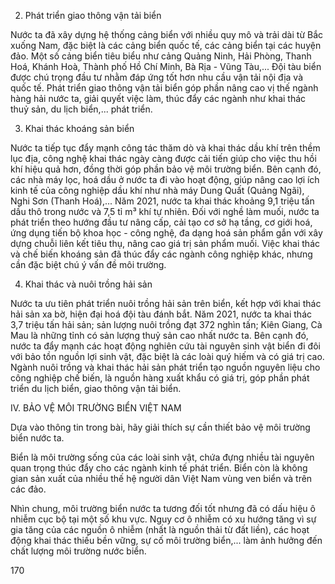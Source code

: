 2. Phát triển giao thông vận tải biển

Nước ta đã xây dựng hệ thống cảng biển với nhiều quy mô và trải dài từ Bắc xuống Nam, đặc biệt là các cảng biển quốc tế, các cảng biển tại các huyện đảo. Một số cảng biển tiêu biểu như cảng Quảng Ninh, Hải Phòng, Thanh Hoá, Khánh Hoà, Thành phố Hồ Chí Minh, Bà Rịa - Vũng Tàu,... Đội tàu biển được chú trọng đầu tư nhằm đáp ứng tốt hơn nhu cầu vận tải nội địa và quốc tế. Phát triển giao thông vận tải biển góp phần nâng cao vị thế ngành hàng hải nước ta, giải quyết việc làm, thúc đẩy các ngành như khai thác thuỷ sản, du lịch biển,... phát triển.

3. Khai thác khoáng sản biển

Nước ta tiếp tục đẩy mạnh công tác thăm dò và khai thác dầu khí trên thềm lục địa, công nghệ khai thác ngày càng được cải tiến giúp cho việc thu hồi khí hiệu quả hơn, đồng thời góp phần bảo vệ môi trường biển. Bên cạnh đó, các nhà máy lọc, hoá dầu ở nước ta đi vào hoạt động, giúp nâng cao lợi ích kinh tế của công nghiệp dầu khí như nhà máy Dung Quất (Quảng Ngãi), Nghi Sơn (Thanh Hoá),... Năm 2021, nước ta khai thác khoảng 9,1 triệu tấn dầu thô trong nước và 7,5 tỉ m³ khí tự nhiên. Đối với nghề làm muối, nước ta phát triển theo hướng đầu tư nâng cấp, cải tạo cơ sở hạ tầng, cơ giới hoá, ứng dụng tiến bộ khoa học - công nghệ, đa dạng hoá sản phẩm gắn với xây dựng chuỗi liên kết tiêu thụ, nâng cao giá trị sản phẩm muối. Việc khai thác và chế biến khoáng sản đã thúc đẩy các ngành công nghiệp khác, nhưng cần đặc biệt chú ý vấn đề môi trường.

4. Khai thác và nuôi trồng hải sản

Nước ta ưu tiên phát triển nuôi trồng hải sản trên biển, kết hợp với khai thác hải sản xa bờ, hiện đại hoá đội tàu đánh bắt. Năm 2021, nước ta khai thác 3,7 triệu tấn hải sản; sản lượng nuôi trồng đạt 372 nghìn tấn; Kiên Giang, Cà Mau là những tỉnh có sản lượng thuỷ sản cao nhất nước ta. Bên cạnh đó, nước ta đẩy mạnh các hoạt động nghiên cứu tài nguyên sinh vật biển đi đôi với bảo tồn nguồn lợi sinh vật, đặc biệt là các loài quý hiếm và có giá trị cao. Ngành nuôi trồng và khai thác hải sản phát triển tạo nguồn nguyên liệu cho công nghiệp chế biến, là nguồn hàng xuất khẩu có giá trị, góp phần phát triển du lịch biển, giao thông vận tải biển.

IV. BẢO VỆ MÔI TRƯỜNG BIỂN VIỆT NAM

Dựa vào thông tin trong bài, hãy giải thích sự cần thiết bảo vệ môi trường biển nước ta.

Biển là môi trường sống của các loài sinh vật, chứa đựng nhiều tài nguyên quan trọng thúc đẩy cho các ngành kinh tế phát triển. Biển còn là không gian sản xuất của nhiều thế hệ người dân Việt Nam vùng ven biển và trên các đảo.

Nhìn chung, môi trường biển nước ta tương đối tốt nhưng đã có dấu hiệu ô nhiễm cục bộ tại một số khu vực. Nguy cơ ô nhiễm có xu hướng tăng vì sự gia tăng của các nguồn ô nhiễm (nhất là nguồn thải từ đất liền), các hoạt động khai thác thiếu bền vững, sự cố môi trường biển,... làm ảnh hưởng đến chất lượng môi trường nước biển.

170